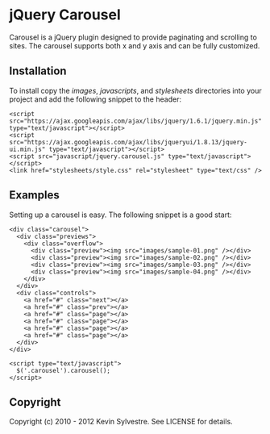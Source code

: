 # jQuery Carousel

Carousel is a jQuery plugin designed to provide paginating and scrolling to sites. The carousel supports both x and y axis and can be fully customized.

## Installation

To install copy the *images*, *javascripts*, and *stylesheets* directories into your project and add the following snippet to the header:

    <script src="https://ajax.googleapis.com/ajax/libs/jquery/1.6.1/jquery.min.js" type="text/javascript"></script>
    <script src="https://ajax.googleapis.com/ajax/libs/jqueryui/1.8.13/jquery-ui.min.js" type="text/javascript"></script>
    <script src="javascript/jquery.carousel.js" type="text/javascript"></script>
    <link href="stylesheets/style.css" rel="stylesheet" type="text/css" />
  
## Examples

Setting up a carousel is easy. The following snippet is a good start:
    
    <div class="carousel">
      <div class="previews">
        <div class="overflow">
          <div class="preview"><img src="images/sample-01.png" /></div>
          <div class="preview"><img src="images/sample-02.png" /></div>
          <div class="preview"><img src="images/sample-03.png" /></div>
          <div class="preview"><img src="images/sample-04.png" /></div>
        </div>
      </div>
      <div class="controls">
        <a href="#" class="next"></a>
        <a href="#" class="prev"></a>
        <a href="#" class="page"></a> 
        <a href="#" class="page"></a> 
        <a href="#" class="page"></a> 
        <a href="#" class="page"></a>
      </div>
    </div>

    <script type="text/javascript">
      $('.carousel').carousel();
    </script>

## Copyright

Copyright (c) 2010 - 2012 Kevin Sylvestre. See LICENSE for details.

